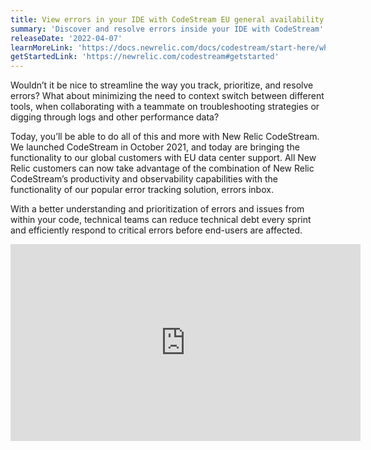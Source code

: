 ```yaml
---
title: View errors in your IDE with CodeStream EU general availability
summary: 'Discover and resolve errors inside your IDE with CodeStream'
releaseDate: '2022-04-07'
learnMoreLink: 'https://docs.newrelic.com/docs/codestream/start-here/what-is-codestream'
getStartedLink: 'https://newrelic.com/codestream#getstarted'
---
```

Wouldn’t it be nice to streamline the way you track, prioritize, and resolve errors? What about minimizing the need to context switch between different tools, when collaborating with a teammate on troubleshooting strategies or digging through logs and other performance data?

Today, you’ll be able to do all of this and more with New Relic CodeStream. We launched CodeStream in October 2021, and today are bringing the functionality to our global customers with EU data center support. All New Relic customers can now take advantage of the combination of New Relic CodeStream’s productivity and observability capabilities with the functionality of our popular error tracking solution, errors inbox. 

With a better understanding and prioritization of errors and issues from within your code, technical teams can reduce technical debt every sprint and efficiently respond to critical errors before end-users are affected.

<iframe width="560" height="315" src="https://www.youtube.com/embed?v=LfH7p76Cvro" frameborder="0" allow="accelerometer; autoplay; clipboard-write; encrypted-media; gyroscope; picture-in-picture" allowfullscreen></iframe>